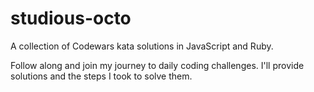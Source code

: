 # studious-octo

A collection of Codewars kata solutions in JavaScript and Ruby.

Follow along and join my journey to daily coding challenges. I'll provide solutions and the steps I took to solve them.
